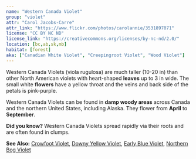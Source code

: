 ```yaml
---
name: "Western Canada Violet"
group: "violet"
attr: "Carol Jacobs-Carre"
attr_link: "https://www.flickr.com/photos/carolannie/3531897071"
license: "CC BY NC ND"
license_link: "https://creativecommons.org/licenses/by-nc-nd/2.0/"
location: [bc,ab,sk,mb]
habitat: [forest]
aka: ["Canadian White Violet", "Creepingroot Violet", "Wood Violet"]
---
```

Western Canada Violets (viola rugulosa) are much taller (10-20 in) than other North American violets with heart-shaped **leaves** up to 3 in wide. The small white **flowers** have a yellow throat and the veins and back side of the petals is pink-purple.

Western Canada Violets can be found in **damp woody areas** across Canada and the northern United States, including Alaska. They flower from **April** to **September**.

**Did you know?** Western Canada Violets spread rapidly via their roots and are often found in clumps.

<!-- generated, do not edit -->
**See Also:**
[Crowfoot Violet](/plants/crowvio/),
[Downy Yellow Violet](/plants/downvio/),
[Early Blue Violet](/plants/earlyvio/),
[Northern Bog Violet](/plants/norbvio/)
